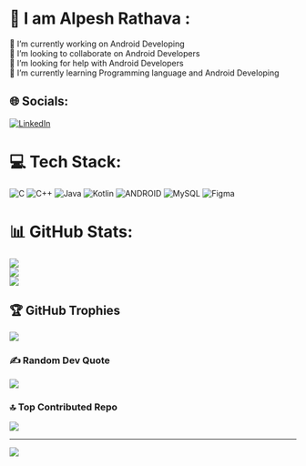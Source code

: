 # 💫 I am Alpesh Rathava :
🔭 I’m currently working on Android Developing<br>👯 I’m looking to collaborate on Android Developers <br>🤝 I’m looking for help with Android Developers <br>🌱 I’m currently learning Programming language and Android Developing


## 🌐 Socials:
[![LinkedIn](https://img.shields.io/badge/LinkedIn-%230077B5.svg?logo=linkedin&logoColor=white)](https://linkedin.com/in/AlpeshRathava) 

# 💻 Tech Stack:
![C](https://img.shields.io/badge/c-%2300599C.svg?style=for-the-badge&logo=c&logoColor=white) ![C++](https://img.shields.io/badge/c++-%2300599C.svg?style=for-the-badge&logo=c%2B%2B&logoColor=white) ![Java](https://img.shields.io/badge/java-%23ED8B00.svg?style=for-the-badge&logo=java&logoColor=white) ![Kotlin](https://img.shields.io/badge/kotlin-%230095D5.svg?style=for-the-badge&logo=kotlin&logoColor=white) ![ANDROID](https://img.shields.io/badge/android-%2320232a.svg?style=for-the-badge&logo=android&logoColor=%a4c639) ![MySQL](https://img.shields.io/badge/mysql-%2300f.svg?style=for-the-badge&logo=mysql&logoColor=white) 	![Figma](https://img.shields.io/badge/figma-%23F24E1E.svg?style=for-the-badge&logo=figma&logoColor=white)
# 📊 GitHub Stats:
![](https://github-readme-stats.vercel.app/api?username=alpeshr077&theme=dark&hide_border=false&include_all_commits=false&count_private=false)<br/>
![](https://github-readme-streak-stats.herokuapp.com/?user=alpeshr077&theme=dark&hide_border=false)<br/>
![](https://github-readme-stats.vercel.app/api/top-langs/?username=alpeshr077&theme=dark&hide_border=false&include_all_commits=false&count_private=false&layout=compact)

## 🏆 GitHub Trophies
![](https://github-profile-trophy.vercel.app/?username=alpeshr077&theme=radical&no-frame=false&no-bg=true&margin-w=4)

### ✍️ Random Dev Quote
![](https://quotes-github-readme.vercel.app/api?type=horizontal&theme=radical)

### 🔝 Top Contributed Repo
![](https://github-contributor-stats.vercel.app/api?username=alpeshr077&limit=5&theme=nord&combine_all_yearly_contributions=true)

---
[![](https://visitcount.itsvg.in/api?id=alpeshr077&icon=0&color=0)](https://visitcount.itsvg.in)

<!-- Proudly created with GPRM ( https://gprm.itsvg.in ) -->
